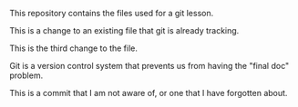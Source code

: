 This repository contains the files used for a git lesson.

This is a change to an existing file that git is already tracking.

This is the third change to the file.

Git is a version control system that prevents us from having the "final doc" problem.

This is a commit that I am not aware of, or one that I have forgotten about.
